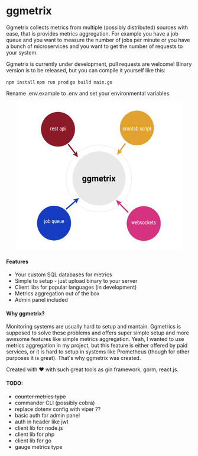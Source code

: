 # ggmetrix

Ggmetrix collects metrics from multiple (possibly distributed) sources with ease, that is provides metrics aggregation. For example you have a job queue and you want to measure the number of jobs per minute or you have a bunch of microservices and you want to get the number of requests to your system.

Ggmetrix is currently under development, pull requests are welcome!
Binary version is to be released, but you can compile it yourself like this:

`npm install`
`npm run prod`
`go build main.go`

Rename .env.example to .env and set your environmental variables.

<p align="center">
  <img width="450" height="400" src="https://raw.githubusercontent.com/stasyanko/ggmetrix/master/docs/images/workflow.png">
</p>

#### Features
 - Your custom SQL databases for metrics
 - Simple to setup - just upload binary to your server
 - Client libs for popular languages (in development)
 - Metrics aggregation out of the box
 - Admin panel included 

#### Why ggmetrix?

Monitoring systems are usually hard to setup and mantain. Ggmetrics is supposed to solve these problems and offers super simple setup and more awesome features like simple metrics aggregation. Yeah, I wanted to use metrics aggregation in my project, but this feature is either offered by paid services, or it is hard to setup in systems like Prometheus (though for other purposes it is great). That's why ggmetrix was created.

Created with :heart: with such great tools as gin framework, gorm, react.js.

#### TODO:
- ~~counter metrics type~~
- commander CLI (possibly cobra)
- replace dotenv config with viper ??
- basic auth for admin panel
- auth in header like jwt
- client lib for node.js
- client lib for php
- client lib for go
- gauge metrics type
